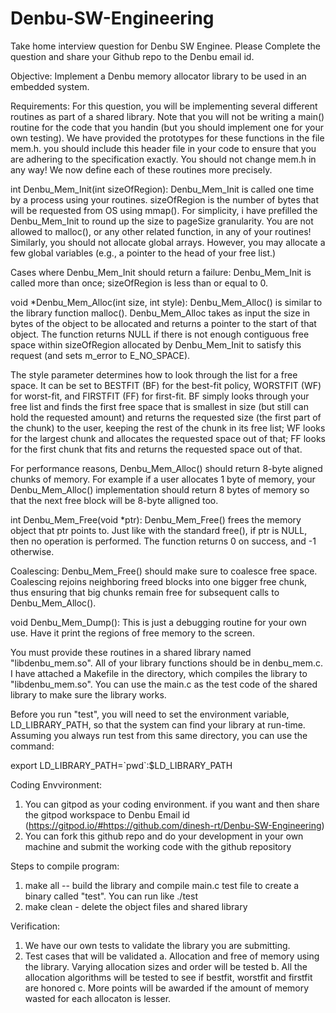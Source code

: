 # Denbu-SW-Engineering
Take home interview question for Denbu SW Enginee. Please Complete the question and share your Github repo to the Denbu email id. 

Objective:
Implement a Denbu memory allocator library to be used in an embedded system. 

Requirements: 
For this question, you will be implementing several different routines as part of a shared library. Note that you will not be writing a main() routine for the code that you handin (but you should implement one for your own testing). We have provided the prototypes for these functions in the file mem.h. you should include this header file in your code to ensure that you are adhering to the specification exactly. You should not change mem.h in any way! We now define each of these routines more precisely.

   int Denbu_Mem_Init(int sizeOfRegion): Denbu_Mem_Init is called one time by a process using your routines. sizeOfRegion is the number of bytes that will be requested from OS using mmap().
    For simplicity, i have prefilled the Denbu_Mem_Init to round up the size to pageSize granularity. You are not allowed to malloc(), or any other related function, in any of your routines! Similarly, you should not allocate global arrays. However, you may allocate a few global variables (e.g., a pointer to the head of your free list.)

Cases where Denbu_Mem_Init should return a failure: Denbu_Mem_Init is called more than once; sizeOfRegion is less than or equal to 0.

   void *Denbu_Mem_Alloc(int size, int style): Denbu_Mem_Alloc() is similar to the library function malloc(). Denbu_Mem_Alloc takes as input the size in bytes of the object to be allocated and returns a pointer to the start of that object. The function returns NULL if there is not enough contiguous free space within sizeOfRegion allocated by Denbu_Mem_Init to satisfy this request (and sets m_error to E_NO_SPACE).

   The style parameter determines how to look through the list for a free space. It can be set to BESTFIT (BF) for the best-fit policy, WORSTFIT (WF) for worst-fit, and FIRSTFIT (FF) for first-fit. BF simply looks through your free list and finds the first free space that is smallest in size (but still can hold the requested amount) and returns the requested size (the first part of the chunk) to the user, keeping the rest of the chunk in its free list; WF looks for the largest chunk and allocates the requested space out of that; FF looks for the first chunk that fits and returns the requested space out of that.

   For performance reasons, Denbu_Mem_Alloc() should return 8-byte aligned chunks of memory. For example if a user allocates 1 byte of memory, your Denbu_Mem_Alloc() implementation should return 8 bytes of memory so that the next free block will be 8-byte alligned too.

   int Denbu_Mem_Free(void *ptr): Denbu_Mem_Free() frees the memory object that ptr points to. Just like with the standard free(), if ptr is NULL, then no operation is performed. The function returns 0 on success, and -1 otherwise.

   Coalescing: Denbu_Mem_Free() should make sure to coalesce free space. Coalescing rejoins neighboring freed blocks into one bigger free chunk, thus ensuring that big chunks remain free for subsequent calls to Denbu_Mem_Alloc().

   void Denbu_Mem_Dump(): This is just a debugging routine for your own use. Have it print the regions of free memory to the screen.

You must provide these routines in a shared library named "libdenbu_mem.so". All of your library functions should be in denbu_mem.c. I have attached a Makefile in the directory, which compiles the library to "libdenbu_mem.so". You can use the main.c as the test code of the shared library to make sure the library works. 

Before you run "test", you will need to set the environment variable, LD_LIBRARY_PATH, so that the system can find your library at run-time. Assuming you always run test from this same directory, you can use the command:

export LD_LIBRARY_PATH=\`pwd\`:$LD_LIBRARY_PATH

Coding Envvironment: 
1. You can gitpod as your coding environment. if you want and then share the gitpod workspace to Denbu Email id (https://gitpod.io/#https://github.com/dinesh-rt/Denbu-SW-Engineering)
2. You can fork this github repo and do your development in your own machine and submit the working code with the github repository 

Steps to compile program:
1. make all -- build the library and compile main.c test file to create a binary called "test". You can run like ./test
2. make clean - delete the object files and shared library 

Verification:
1. We have our own tests to validate the library you are submitting. 
2. Test cases that will be validated 
       a. Allocation and free of memory using the library. Varying allocation sizes and order will be tested 
       b. All the allocation algorithms will be tested to see if bestfit, worstfit and firstfit are honored 
       c. More points will be awarded if the amount of memory wasted for each allocaton is lesser. 
